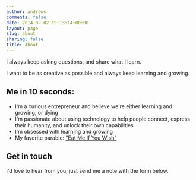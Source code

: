 ```yaml
---
author: andrews
comments: false
date: 2014-02-02 19:13:14+00:00
layout: page
slug: about
sharing: false
title: About
---
```


I always keep asking questions, and share what I learn.

I want to be as creative as possible and always keep learning and growing.

## Me in 10 seconds:
  * I'm a curious entrepreneur and believe we're either learning and growing, or dying
  * I'm passionate about using technology to help people connect, express their humanity, and unlock their own capabilities
  * I'm obsessed with learning and growing
  * My favorite parable: ["Eat Me If You Wish"](http://www.andrewskotzko.com/eat-me-if-you-wish/)

## Get in touch
I'd love to hear from you; just send me a note with the form below.
